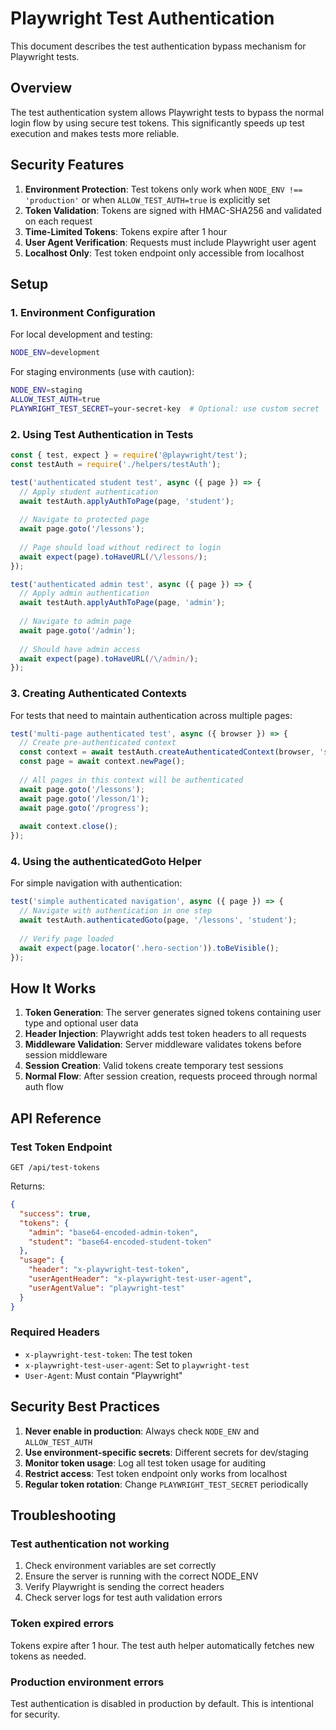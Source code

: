 # Playwright Test Authentication

This document describes the test authentication bypass mechanism for Playwright tests.

## Overview

The test authentication system allows Playwright tests to bypass the normal login flow by using secure test tokens. This significantly speeds up test execution and makes tests more reliable.

## Security Features

1. **Environment Protection**: Test tokens only work when `NODE_ENV !== 'production'` or when `ALLOW_TEST_AUTH=true` is explicitly set
2. **Token Validation**: Tokens are signed with HMAC-SHA256 and validated on each request
3. **Time-Limited Tokens**: Tokens expire after 1 hour
4. **User Agent Verification**: Requests must include Playwright user agent
5. **Localhost Only**: Test token endpoint only accessible from localhost

## Setup

### 1. Environment Configuration

For local development and testing:
```bash
NODE_ENV=development
```

For staging environments (use with caution):
```bash
NODE_ENV=staging
ALLOW_TEST_AUTH=true
PLAYWRIGHT_TEST_SECRET=your-secret-key  # Optional: use custom secret
```

### 2. Using Test Authentication in Tests

```javascript
const { test, expect } = require('@playwright/test');
const testAuth = require('./helpers/testAuth');

test('authenticated student test', async ({ page }) => {
  // Apply student authentication
  await testAuth.applyAuthToPage(page, 'student');
  
  // Navigate to protected page
  await page.goto('/lessons');
  
  // Page should load without redirect to login
  await expect(page).toHaveURL(/\/lessons/);
});

test('authenticated admin test', async ({ page }) => {
  // Apply admin authentication
  await testAuth.applyAuthToPage(page, 'admin');
  
  // Navigate to admin page
  await page.goto('/admin');
  
  // Should have admin access
  await expect(page).toHaveURL(/\/admin/);
});
```

### 3. Creating Authenticated Contexts

For tests that need to maintain authentication across multiple pages:

```javascript
test('multi-page authenticated test', async ({ browser }) => {
  // Create pre-authenticated context
  const context = await testAuth.createAuthenticatedContext(browser, 'student');
  const page = await context.newPage();
  
  // All pages in this context will be authenticated
  await page.goto('/lessons');
  await page.goto('/lesson/1');
  await page.goto('/progress');
  
  await context.close();
});
```

### 4. Using the authenticatedGoto Helper

For simple navigation with authentication:

```javascript
test('simple authenticated navigation', async ({ page }) => {
  // Navigate with authentication in one step
  await testAuth.authenticatedGoto(page, '/lessons', 'student');
  
  // Verify page loaded
  await expect(page.locator('.hero-section')).toBeVisible();
});
```

## How It Works

1. **Token Generation**: The server generates signed tokens containing user type and optional user data
2. **Header Injection**: Playwright adds test token headers to all requests
3. **Middleware Validation**: Server middleware validates tokens before session middleware
4. **Session Creation**: Valid tokens create temporary test sessions
5. **Normal Flow**: After session creation, requests proceed through normal auth flow

## API Reference

### Test Token Endpoint

```
GET /api/test-tokens
```

Returns:
```json
{
  "success": true,
  "tokens": {
    "admin": "base64-encoded-admin-token",
    "student": "base64-encoded-student-token"
  },
  "usage": {
    "header": "x-playwright-test-token",
    "userAgentHeader": "x-playwright-test-user-agent",
    "userAgentValue": "playwright-test"
  }
}
```

### Required Headers

- `x-playwright-test-token`: The test token
- `x-playwright-test-user-agent`: Set to `playwright-test`
- `User-Agent`: Must contain "Playwright"

## Security Best Practices

1. **Never enable in production**: Always check `NODE_ENV` and `ALLOW_TEST_AUTH`
2. **Use environment-specific secrets**: Different secrets for dev/staging
3. **Monitor token usage**: Log all test token usage for auditing
4. **Restrict access**: Test token endpoint only works from localhost
5. **Regular token rotation**: Change `PLAYWRIGHT_TEST_SECRET` periodically

## Troubleshooting

### Test authentication not working

1. Check environment variables are set correctly
2. Ensure the server is running with the correct NODE_ENV
3. Verify Playwright is sending the correct headers
4. Check server logs for test auth validation errors

### Token expired errors

Tokens expire after 1 hour. The test auth helper automatically fetches new tokens as needed.

### Production environment errors

Test authentication is disabled in production by default. This is intentional for security.